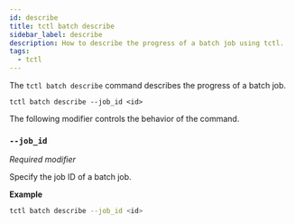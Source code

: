 ```yaml
---
id: describe
title: tctl batch describe
sidebar_label: describe
description: How to describe the progress of a batch job using tctl.
tags:
  - tctl
---
```


The `tctl batch describe` command describes the progress of a batch job.

`tctl batch describe --job_id <id>`

The following modifier controls the behavior of the command.

### `--job_id`

_Required modifier_

Specify the job ID of a batch job.

**Example**

```bash
tctl batch describe --job_id <id>
```

